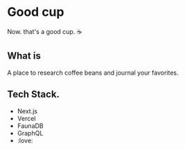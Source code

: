 # Good cup
Now. that's a good cup. :coffee:

## What is
A place to research coffee beans and journal your favorites.

## Tech Stack.
- Next.js
- Vercel
- FaunaDB
- GraphQL
- :love:
